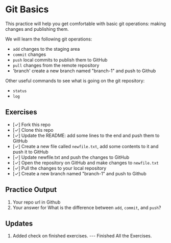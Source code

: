 # Git Basics

This practice will help you get comfortable with basic git operations: making changes and publishing them.

We will learn the following git operations:

- `add` changes to the staging area
- `commit` changes
- `push` local commits to publish them to GitHub
- `pull` changes from the remote repository
- 'branch' create a new branch named "branch-1" and push to Github

Other useful commands to see what is going on the git repository:

- `status`
- `log`

## Exercises

- [✓] Fork this repo
- [✓] Clone this repo
- [✓] Update the README: add some lines to the end and push them to GitHub
- [✓] Create a new file called `newfile.txt`, add some contents to it and push it to GitHub
- [✓] Update newfile.txt and push the changes to GitHub
- [✓] Open the repository on GitHub and make changes to `newfile.txt`
- [✓] Pull the changes to your local repository
- [✓] Create a new branch named "branch-1" and push to Github

## Practice Output 
1. Your repo url in Github
2. Your answer for What is the difference between `add`, `commit`, and `push`?


## Updates
1. Added check on finished exercises.
--- Finished All the Exercises.